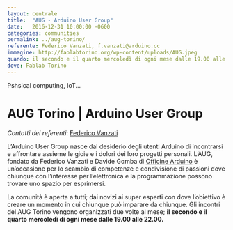 ```yaml
---
layout: centrale
title:  "AUG - Arduino User Group"
date:   2016-12-31 10:00:00 -0600
categories: communities
permalink: ../aug-torino/
referente: Federico Vanzati, f.vanzati@arduino.cc
immagine: http://fablabtorino.org/wp-content/uploads/AUG.jpeg
quando: il secondo e il quarto mercoledì di ogni mese dalle 19.00 alle 22.00.
dove: Fablab Torino
---
```


Pshsical computing, IoT...
<!--more-->

# AUG  Torino | Arduino User Group

*Contatti dei referenti*: [Federico Vanzati](mailto:f.vanzati@arduino.cc)

L’Arduino User Group nasce dal desiderio degli utenti Arduino di incontrarsi e affrontare assieme le gioie e i dolori dei loro progetti personali. L’AUG, fondato da Federico Vanzati e Davide Gomba di [Officine Arduino](http://local.arduino.cc/torino/) è un’occasione per lo scambio di competenze e condivisione di passioni dove chiunque con l’interesse per l’elettronica e la programmazione possono trovare uno spazio per esprimersi.


La comunità è aperta a tutti; dai novizi ai super esperti con dove l’obiettivo è creare un momento in cui chiunque può imparare da chiunque.
Gli incontri del AUG Torino vengono organizzati due volte al mese; **il secondo e il quarto mercoledì di ogni mese dalle 19.00 alle 22.00.**
